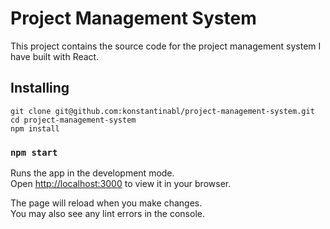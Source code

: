# Project Management System

This project contains the source code for the project management system I have built with React.

## Installing

```shell
git clone git@github.com:konstantinabl/project-management-system.git
cd project-management-system
npm install
```

### `npm start`

Runs the app in the development mode.\
Open [http://localhost:3000](http://localhost:3000) to view it in your browser.

The page will reload when you make changes.\
You may also see any lint errors in the console.
